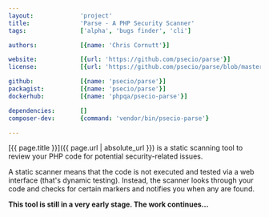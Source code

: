 ```yaml
---
layout:             'project'
title:              'Parse - A PHP Security Scanner'
tags:               ['alpha', 'bugs finder', 'cli'] 

authors:            [{name: 'Chris Cornutt'}]    

website:            [{url: 'https://github.com/psecio/parse'}]
license:            [{url: 'https://github.com/psecio/parse/blob/master/README.md', label: 'MIT license'}]

github:             [{name: 'psecio/parse'}]
packagist:          [{name: 'psecio/parse'}]          
dockerhub:          [{name: 'phpqa/psecio-parse'}]     

dependencies:       []
composer-dev:       {command: 'vendor/bin/psecio-parse'} 

---
```


[{{ page.title }}]({{ page.url | absolute_url }}) is a static scanning tool to review your PHP code for potential security-related issues.
 
<!--more--> 

A static scanner means that the code is not executed and tested via a web interface (that's dynamic testing).
Instead, the scanner looks through your code and checks for certain markers and notifies you when any are found.

**This tool is still in a very early stage. The work continues...**
